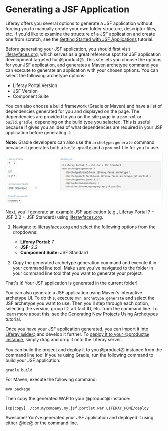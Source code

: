 # Generating a JSF Application [](id=generating-a-jsf-application)

Liferay offers you several options to generate a JSF application without forcing
you to manually create your own folder structure, descriptor files, etc. If
you'd like to examine the structure of a JSF application and create one from
scratch, see the
[Getting Started with JSF Applications](/develop/tutorials/-/knowledge_base/7-0/getting-started-with-jsf-applications)
tutorial.

Before generating your JSF application, you should first visit
[liferayfaces.org](http://liferayfaces.org/), which serves as a great reference
spot for JSF application development targeted for @product@. This site lets you
choose the options for your JSF application, and generates a Maven archetype
command you can execute to generate an application with your chosen options. You
can select the following archetype options:

- Liferay Portal Version
- JSF Version
- Component Suite

You can also choose a build framework (Gradle or Maven) and have a list of
dependencies generated for you and displayed on the page. The dependencies are
provided to you on the site page in a `pom.xml` or `build.gradle`, depending on
the build type you selected. This is useful because if gives you an idea of what
dependencies are required in your JSF application before generating it.

**Note:** Gradle developers can also use the `archetype:generate` command
because it generates both a `build.gradle` and a `pom.xml` file for you to use.

![Figure 1: You can select the Liferay Portal version, JSF version, and component suite for your archetype generation command.](../../../images/jsf-app-generation.png)

Next, you'll generate an example JSF application (e.g., Liferay Portal 7 + JSF
2.2 + JSF Standard) using [liferayfaces.org](http://liferayfaces.org/).

1.  Navigate to [liferayfaces.org](http://liferayfaces.org/) and select the
    following options from the dropdowns:

    - **Liferay Portal:** 7
    - **JSF:** 2.2
    - **Component Suite:** JSF Standard

2.  Copy the generated archetype generation command and execute it in your
    command line tool. Make sure you've navigated to the folder in your command
    line tool that you want to generate your project.

That's it! Your JSF application is generated in the current folder!

You can also generate a JSF application using Maven's interactive archetype UI.
To do this, execute `mvn archetype:generate` and select the JSF archetype you
want to use. Then you'll step through each option, selecting the version, group
ID, artifact ID, etc. from the command line. To learn more about this, see the
[Generating New Projects Using Archetypes](/develop/tutorials/-/knowledge_base/7-0/generating-new-projects-using-archetypes)
tutorial.

Once you have your JSF application generated, you can
[import it into Liferay @ide@](/develop/tutorials/-/knowledge_base/7-0/using-maven-in-liferay-ide#importing-maven-projects)
and develop it further. To
[deploy it to your @product@ instance](/develop/tutorials/-/knowledge_base/7-0/deploying-modules-with-liferay-ide),
simply drag and drop it onto the Liferay server.

You can build the project and deploy it to you @product@ instance from the
command line too! If you're using Gradle, run the following command to build
your JSF application:

    gradle build

For Maven, execute the following command:

    mvn package

Then copy the generated WAR to your @product@ instance:

    [cp|copy] ./com.mycompany.my.jsf.portlet.war LIFERAY_HOME/deploy

Awesome! You've generated your JSF application and deployed it using either
@ide@ or the command line.
